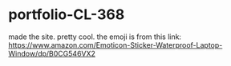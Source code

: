# portfolio-CL-368
made the site. pretty cool. the emoji is from this link: https://www.amazon.com/Emoticon-Sticker-Waterproof-Laptop-Window/dp/B0CG546VX2

